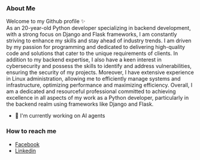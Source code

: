 ### About Me

Welcome to my Github profile ✨<br>
As an 20-year-old Python developer specializing in backend development, with a strong focus on Django and Flask frameworks, I am constantly striving to enhance my skills and stay ahead of industry trends. I am driven by my passion for programming and dedicated to delivering high-quality code and solutions that cater to the unique requirements of clients. In addition to my backend expertise, I also have a keen interest in cybersecurity and possess the skills to identify and address vulnerabilities, ensuring the security of my projects. Moreover, I have extensive experience in Linux administration, allowing me to efficiently manage systems and infrastructure, optimizing performance and maximizing efficiency. Overall, I am a dedicated and resourceful professional committed to achieving excellence in all aspects of my work as a Python developer, particularly in the backend realm using frameworks like Django and Flask.


- 🔭 I'm currently working on AI agents

### How to reach me
- [Facebook](https://www.facebook.com/dmtzho)<br>
- [Linkedin](https://www.linkedin.com/in/dimitri-jorjoliani/)

<!--
**mike2505/mike2505** is a ✨ _special_ ✨ repository because its `README.md` (this file) appears on your GitHub profile.

Here are some ideas to get you started:

- 🔭 I’m currently working on ...
- 🌱 I’m currently learning ...
- 👯 I’m looking to collaborate on ...
- 🤔 I’m looking for help with ...
- 💬 Ask me about ...
- 📫 How to reach me: ...
- 😄 Pronouns: ...
- ⚡ Fun fact: ...
-->

